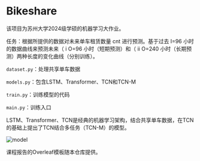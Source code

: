 # Bikeshare
该项目为苏州大学2024级学硕的机器学习大作业。

任务：根据所提供的数据对未来单车租赁数量 cnt 进行预测。基于过去 I=96 小时的数据曲线来预测未来（ i O=96 小时（短期预测）和（ ii O=240 小时（长期预测）两种长度的变化曲线（分别训练）。

`dataset.py`：处理共享单车数据

`models.py`：包含LSTM、Transformer、TCN和TCN-M

`train.py`：训练模型的代码

`main.py`：训练入口

LSTM、Transformer、TCN是经典的机器学习架构，结合共享单车数据，在TCN的基础上提出了TCN结合多任务（TCN-M）的模型。

![model](https://github.com/user-attachments/assets/04853435-2366-4175-a32f-cbe89424a09e)

课程报告的Overleaf模板随本仓库提供。
